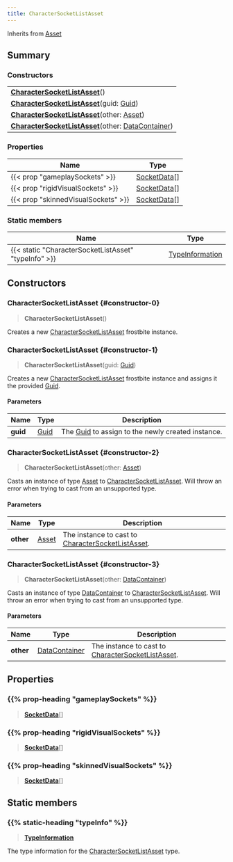 ```yaml
---
title: CharacterSocketListAsset
---
```


Inherits from [Asset](/vext/ref/fb/asset)

## Summary

### Constructors

|  |
| --- |
| **[CharacterSocketListAsset](#constructor-0)**() |
| **[CharacterSocketListAsset](#constructor-1)**(guid: [Guid](/vext/ref/shared/type/guid)) |
| **[CharacterSocketListAsset](#constructor-2)**(other: [Asset](/vext/ref/fb/asset)) |
| **[CharacterSocketListAsset](#constructor-3)**(other: [DataContainer](/vext/ref/shared/type/datacontainer)) |

### Properties

| Name | Type |
| ---- | ---- |
| {{< prop "gameplaySockets" >}} | [SocketData](/vext/ref/fb/socketdata)[] |
| {{< prop "rigidVisualSockets" >}} | [SocketData](/vext/ref/fb/socketdata)[] |
| {{< prop "skinnedVisualSockets" >}} | [SocketData](/vext/ref/fb/socketdata)[] |

### Static members

| Name | Type |
| ---- | ---- |
| {{< static "CharacterSocketListAsset" "typeInfo" >}} | [TypeInformation](/vext/ref/shared/type/typeinformation) |

## Constructors

### CharacterSocketListAsset {#constructor-0}

> **CharacterSocketListAsset**()

Creates a new [CharacterSocketListAsset](/vext/ref/fb/charactersocketlistasset) frostbite instance.

### CharacterSocketListAsset {#constructor-1}

> **CharacterSocketListAsset**(guid: [Guid](/vext/ref/shared/type/guid))

Creates a new [CharacterSocketListAsset](/vext/ref/fb/charactersocketlistasset) frostbite instance and assigns it the provided [Guid](/vext/ref/shared/type/guid).

#### Parameters

| Name | Type | Description |
| ---- | ---- | ----------- |
| **guid** | [Guid](/vext/ref/shared/type/guid) | The [Guid](/vext/ref/shared/type/guid) to assign to the newly created instance. |

### CharacterSocketListAsset {#constructor-2}

> **CharacterSocketListAsset**(other: [Asset](/vext/ref/fb/asset))

Casts an instance of type [Asset](/vext/ref/fb/asset) to [CharacterSocketListAsset](/vext/ref/fb/charactersocketlistasset). Will throw an error when trying to cast from an unsupported type.

#### Parameters

| Name | Type | Description |
| ---- | ---- | ----------- |
| **other** | [Asset](/vext/ref/fb/asset) | The instance to cast to [CharacterSocketListAsset](/vext/ref/fb/charactersocketlistasset). |

### CharacterSocketListAsset {#constructor-3}

> **CharacterSocketListAsset**(other: [DataContainer](/vext/ref/shared/type/datacontainer))

Casts an instance of type [DataContainer](/vext/ref/shared/type/datacontainer) to [CharacterSocketListAsset](/vext/ref/fb/charactersocketlistasset). Will throw an error when trying to cast from an unsupported type.

#### Parameters

| Name | Type | Description |
| ---- | ---- | ----------- |
| **other** | [DataContainer](/vext/ref/shared/type/datacontainer) | The instance to cast to [CharacterSocketListAsset](/vext/ref/fb/charactersocketlistasset). |

## Properties

### {{% prop-heading "gameplaySockets" %}}

> **[SocketData](/vext/ref/fb/socketdata)**[]

### {{% prop-heading "rigidVisualSockets" %}}

> **[SocketData](/vext/ref/fb/socketdata)**[]

### {{% prop-heading "skinnedVisualSockets" %}}

> **[SocketData](/vext/ref/fb/socketdata)**[]

## Static members

### {{% static-heading "typeInfo" %}}

> **[TypeInformation](/vext/ref/shared/type/typeinformation)**

The type information for the [CharacterSocketListAsset](/vext/ref/fb/charactersocketlistasset) type.

